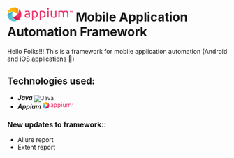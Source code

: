 # <code><img width="150" src="https://raw.githubusercontent.com/appium/appium/master/packages/appium/docs/overrides/assets/images/appium-logo-horiz.png" alt="Appium" title="Appium"/></code> Mobile Application Automation Framework

Hello Folks!!! This is a framework for mobile application automation (Android and iOS applications 🤩)

## Technologies used:

* **_Java_**  <code><img width="40" img height="40" src="https://user-images.githubusercontent.com/25181517/117201156-9a724800-adec-11eb-9a9d-3cd0f67da4bc.png" alt="Java" title="Java"/></code>
* **_Appium_** <code><img width="70" src="https://raw.githubusercontent.com/appium/appium/master/packages/appium/docs/overrides/assets/images/appium-logo-horiz.png" alt="Appium" title="Appium"/></code>

### New updates to framework::
* Allure report
* Extent report